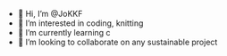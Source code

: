 - 👋 Hi, I’m @JoKKF
- 👀 I’m interested in coding, knitting
- 🌱 I’m currently learning c
- 💞️ I’m looking to collaborate on any sustainable project

<!---
JoKKF/JoKKF is a ✨ special ✨ repository because its `README.md` (this file) appears on your GitHub profile.
You can click the Preview link to take a look at your changes.
--->
